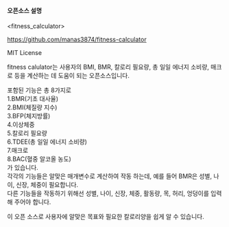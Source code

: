 #### 오픈소스 설명

<fitness_calculator>

https://github.com/manas3874/fitness-calculator

MIT License

fitness calulator는 사용자의 BMI, BMR, 칼로리 필요량, 총 일일 에너지 소비량, 매크로 등을 계산하는 데 도움이 되는 오픈소스입니다.

포함된 기능은 총 8가지로     
1.BMR(기초 대사율)   
2.BMI(체질량 지수)   
3.BFP(체지방률)   
4.이상체중   
5.칼로리 필요량   
6.TDEE(총 일일 에너지 소비량)   
7.매크로   
8.BAC(혈중 알코올 농도)   
가 있습니다.   
각각의 기능들은 알맞은 매개변수로 계산하여 작동 하는데, 예를 들어 BMR은 성별, 나이, 신장, 체중이 필요합니다.   
다른 기능들을 작동하기 위해선 성별, 나이, 신장, 체중, 활동량, 목, 허리, 엉덩이를 입력해 주어야 합니다.   

이 오픈 소스로 사용자에 알맞은 목표와 필요한 칼로리양을 쉽게 알 수 있습니다.
